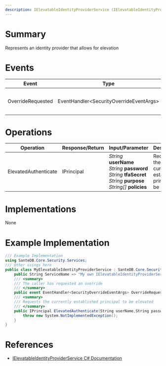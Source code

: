 ```yaml
---
description: IElevatableIdentityProviderService (IElevatableIdentityProviderService in SanteDB.Core.Api)
---
```


# Summary
Represents an identity provider that allows for elevation

# Events

|Event|Type|Description|
|-|-|-|
|OverrideRequested|EventHandler&lt;SecurityOverrideEventArgs>|The caller has requested an override|

# Operations

|Operation|Response/Return|Input/Parameter|Description|
|-|-|-|-|
|ElevatedAuthenticate|IPrincipal|*String* **userName**<br/>*String* **password**<br/>*String* **tfaSecret**<br/>*String* **purpose**<br/>*String[]* **policies**|Requests the currently established principal to be elevated|

# Implementations

None

# Example Implementation
```csharp
/// Example Implementation
using SanteDB.Core.Security.Services;
/// Other usings here
public class MyElevatableIdentityProviderService : SanteDB.Core.Security.Services.IElevatableIdentityProviderService { 
	public String ServiceName => "My own IElevatableIdentityProviderService service";
	/// <summary>
	/// The caller has requested an override
	/// </summary>
	public event EventHandler<SecurityOverrideEventArgs> OverrideRequested;
	/// <summary>
	/// Requests the currently established principal to be elevated
	/// </summary>
	public IPrincipal ElevatedAuthenticate(String userName,String password,String tfaSecret,String purpose,String[] policies){
		throw new System.NotImplementedException();
	}
}
```

# References

* [IElevatableIdentityProviderService C# Documentation](http://santesuite.org/assets/doc/net/html/T_SanteDB_Core_Security_Services_IElevatableIdentityProviderService.htm)
